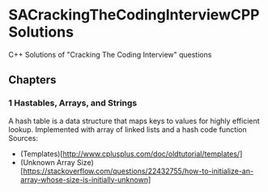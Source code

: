 # SACrackingTheCodingInterviewCPPSolutions
C++ Solutions of "Cracking The Coding Interview" questions

## Chapters

### 1 Hastables, Arrays, and Strings

A hash table is a data structure that maps keys to values for highly efficient lookup. Implemented with array of linked lists and a hash code function
Sources:
* (Templates)[http://www.cplusplus.com/doc/oldtutorial/templates/]
* (Unknown Array Size)[https://stackoverflow.com/questions/22432755/how-to-initialize-an-array-whose-size-is-initially-unknown]
